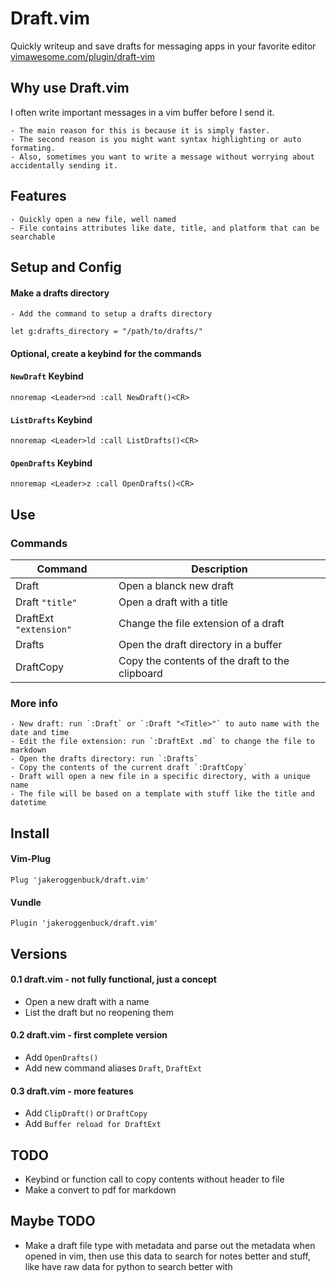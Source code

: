 # Draft.vim
Quickly writeup and save drafts for messaging apps in your favorite editor [vimawesome.com/plugin/draft-vim](https://vimawesome.com/plugin/draft-vim)

## Why use Draft.vim
I often write important messages in a vim buffer before I send it.

	- The main reason for this is because it is simply faster.
	- The second reason is you might want syntax highlighting or auto formating. 
	- Also, sometimes you want to write a message without worrying about accidentally sending it.

## Features
	- Quickly open a new file, well named
	- File contains attributes like date, title, and platform that can be searchable

## Setup and Config

#### Make a drafts directory
	- Add the command to setup a drafts directory
```vim
let g:drafts_directory = "/path/to/drafts/"
```

#### Optional, create a keybind for the commands

#### `NewDraft` Keybind
```vim
nnoremap <Leader>nd :call NewDraft()<CR>
```

#### `ListDrafts` Keybind
```vim
nnoremap <Leader>ld :call ListDrafts()<CR>
```

#### `OpenDrafts` Keybind
```vim
nnoremap <Leader>z :call OpenDrafts()<CR>
```

## Use


### Commands

| Command                | Description                                     |
|------------------------|-------------------------------------------------|
| Draft                  | Open a blanck new draft                         |
| Draft `"title"`        | Open a draft with a title                       |
| DraftExt `"extension"` | Change the file extension of a draft            |
| Drafts                 | Open the draft directory in a buffer            |
| DraftCopy              | Copy the contents of the draft to the clipboard |

### More info

	- New draft: run `:Draft` or `:Draft "<Title>"` to auto name with the date and time
	- Edit the file extension: run `:DraftExt .md` to change the file to markdown
	- Open the drafts directory: run `:Drafts`
	- Copy the contents of the current draft `:DraftCopy`
	- Draft will open a new file in a specific directory, with a unique name
	- The file will be based on a template with stuff like the title and datetime

## Install
#### Vim-Plug
`Plug 'jakeroggenbuck/draft.vim'`

#### Vundle
`Plugin 'jakeroggenbuck/draft.vim'`

## Versions

#### 0.1 draft.vim - not fully functional, just a concept

- Open a new draft with a name
- List the draft but no reopening them

#### 0.2 draft.vim - first complete version

- Add `OpenDrafts()`
- Add new command aliases `Draft`, `DraftExt`

#### 0.3 draft.vim - more features

- Add `ClipDraft()` or `DraftCopy`
- Add `Buffer reload for DraftExt`

## TODO
- Keybind or function call to copy contents without header to file
- Make a convert to pdf for markdown

## Maybe TODO
- Make a draft file type with metadata and parse out the metadata when opened in vim, then use this data to search for notes better and stuff, like have raw data for python to search better with
